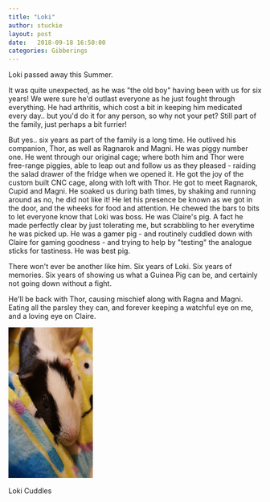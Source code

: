```yaml
---
title: "Loki"
author: stuckie
layout: post
date:   2018-09-18 16:50:00
categories: Gibberings
---
```


Loki passed away this Summer.

It was quite unexpected, as he was "the old boy" having been with us for six years! We were sure he'd outlast everyone as he just fought through everything.
He had arthritis, which cost a bit in keeping him medicated every day.. but you'd do it for any person, so why not your pet? Still part of the family, just perhaps a bit furrier!

But yes.. six years as part of the family is a long time. He outlived his companion, Thor, as well as Ragnarok and Magni. He was piggy number one.
He went through our original cage; where both him and Thor were free-range piggies, able to leap out and follow us as they pleased - raiding the salad drawer of the fridge when we opened it.
He got the joy of the custom built CNC cage, along with loft with Thor. He got to meet Ragnarok, Cupid and Magni.
He soaked us during bath times, by shaking and running around as no, he did not like it! He let his presence be known as we got in the door, and the wheeks for food and attention.
He chewed the bars to bits to let everyone know that Loki was boss. He was Claire's pig. A fact he made perfectly clear by just tolerating me, but scrabbling to her everytime he was picked up.
He was a gamer pig - and routinely cuddled down with Claire for gaming goodness - and trying to help by "testing" the analogue sticks for tastiness.
He was best pig.

There won't ever be another like him. Six years of Loki. Six years of memories. Six years of showing us what a Guinea Pig can be, and certainly not going down without a fight.

He'll be back with Thor, causing mischief along with Ragna and Magni. Eating all the parsley they can, and forever keeping a watchful eye on me, and a loving eye on Claire.

<div id="attachment_666" style="width: 178px" class="wp-caption aligncenter">
  <a href="/images/loki.jpg"><img src="/images/loki.jpg" alt="Loki Cuddles" width="168" height="300" /></a>
  
  <p class="wp-caption-text">
    Loki Cuddles
  </p>
</div>
